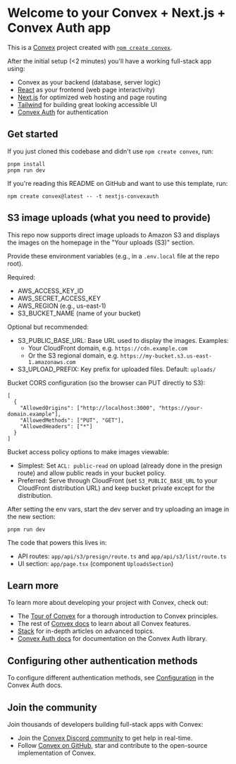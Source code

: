 # Welcome to your Convex + Next.js + Convex Auth app

This is a [Convex](https://convex.dev/) project created with [`npm create convex`](https://www.npmjs.com/package/create-convex).

After the initial setup (<2 minutes) you'll have a working full-stack app using:

- Convex as your backend (database, server logic)
- [React](https://react.dev/) as your frontend (web page interactivity)
- [Next.js](https://nextjs.org/) for optimized web hosting and page routing
- [Tailwind](https://tailwindcss.com/) for building great looking accessible UI
- [Convex Auth](https://labs.convex.dev/auth) for authentication

## Get started

If you just cloned this codebase and didn't use `npm create convex`, run:

```
pnpm install
pnpm run dev
```

If you're reading this README on GitHub and want to use this template, run:

```
npm create convex@latest -- -t nextjs-convexauth
```

## S3 image uploads (what you need to provide)

This repo now supports direct image uploads to Amazon S3 and displays the images on the homepage in the "Your uploads (S3)" section.

Provide these environment variables (e.g., in a `.env.local` file at the repo root).

Required:

- AWS_ACCESS_KEY_ID
- AWS_SECRET_ACCESS_KEY
- AWS_REGION (e.g., us-east-1)
- S3_BUCKET_NAME (name of your bucket)

Optional but recommended:

- S3_PUBLIC_BASE_URL: Base URL used to display the images. Examples:
  - Your CloudFront domain, e.g. `https://cdn.example.com`
  - Or the S3 regional domain, e.g. `https://my-bucket.s3.us-east-1.amazonaws.com`
- S3_UPLOAD_PREFIX: Key prefix for uploaded files. Default: `uploads/`

Bucket CORS configuration (so the browser can PUT directly to S3):

```
[
  {
    "AllowedOrigins": ["http://localhost:3000", "https://your-domain.example"],
    "AllowedMethods": ["PUT", "GET"],
    "AllowedHeaders": ["*"]
  }
]
```

Bucket access policy options to make images viewable:

- Simplest: Set `ACL: public-read` on upload (already done in the presign route) and allow public reads in your bucket policy.
- Preferred: Serve through CloudFront (set `S3_PUBLIC_BASE_URL` to your CloudFront distribution URL) and keep bucket private except for the distribution.

After setting the env vars, start the dev server and try uploading an image in the new section:

```
pnpm run dev
```

The code that powers this lives in:

- API routes: `app/api/s3/presign/route.ts` and `app/api/s3/list/route.ts`
- UI section: `app/page.tsx` (component `UploadsSection`)

## Learn more

To learn more about developing your project with Convex, check out:

- The [Tour of Convex](https://docs.convex.dev/get-started) for a thorough introduction to Convex principles.
- The rest of [Convex docs](https://docs.convex.dev/) to learn about all Convex features.
- [Stack](https://stack.convex.dev/) for in-depth articles on advanced topics.
- [Convex Auth docs](https://labs.convex.dev/auth) for documentation on the Convex Auth library.

## Configuring other authentication methods

To configure different authentication methods, see [Configuration](https://labs.convex.dev/auth/config) in the Convex Auth docs.

## Join the community

Join thousands of developers building full-stack apps with Convex:

- Join the [Convex Discord community](https://convex.dev/community) to get help in real-time.
- Follow [Convex on GitHub](https://github.com/get-convex/), star and contribute to the open-source implementation of Convex.
